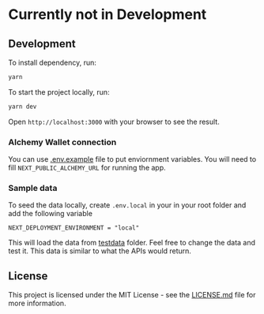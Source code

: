 # Currently not in Development

## Development

To install dependency, run:

```bash
yarn
```

To start the project locally, run:

```bash
yarn dev
```

Open `http://localhost:3000` with your browser to see the result.

### Alchemy Wallet connection
You can use [.env.example](./.env.example) file to put enviornment variables. You will need to fill `NEXT_PUBLIC_ALCHEMY_URL` for running the app.

### Sample data

To seed the data locally, create `.env.local` in your in your root folder and add the following variable
```
NEXT_DEPLOYMENT_ENVIRONMENT = "local"
```
This will load the data from [testdata](./testdata/) folder. Feel free to change the data and test it. This data is similar to what the APIs would return.


## License

This project is licensed under the MIT License - see the [LICENSE.md](LICENSE.md) file for more information.
